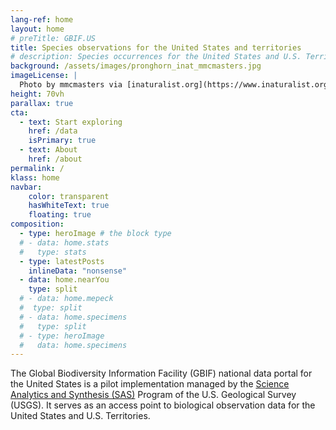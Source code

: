 ```yaml
---
lang-ref: home
layout: home
# preTitle: GBIF.US
title: Species observations for the United States and territories
# description: Species occurrences for the United States and U.S. Territories.
background: /assets/images/pronghorn_inat_mmcmasters.jpg
imageLicense: |
  Photo by mmcmasters via [inaturalist.org](https://www.inaturalist.org/observations/92171021)
height: 70vh
parallax: true
cta:
  - text: Start exploring
    href: /data
    isPrimary: true
  - text: About
    href: /about
permalink: /
klass: home
navbar:
    color: transparent
    hasWhiteText: true
    floating: true
composition:
  - type: heroImage # the block type
  # - data: home.stats
  #   type: stats
  - type: latestPosts
    inlineData: "nonsense"
  - data: home.nearYou
    type: split
  # - data: home.mepeck
  #  type: split
  # - data: home.specimens
  #   type: split
  # - type: heroImage
  #   data: home.specimens
---
```


The Global Biodiversity Information Facility (GBIF) national data portal for the United States is a pilot implementation managed by the [Science Analytics and Synthesis (SAS)](https://www.usgs.gov/core-science-systems/science-analytics-and-synthesis) Program of the U.S. Geological Survey (USGS). It serves as an access point to biological observation data for the United States and U.S. Territories.  
 


